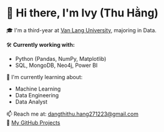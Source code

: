 # 👋 Hi there, I'm Ivy (Thu Hằng)

🎓 I'm a third-year at [Van Lang University](https://www.vlu.edu.vn/), majoring in Data.  

🛠️ **Currently working with:**
- Python (Pandas, NumPy, Matplotlib)
- SQL, MongoDB, Neo4j, Power BI

🌱 I'm currently learning about:
- Machine Learning  
- Data Engineering
- Data Analyst  

📫 Reach me at: dangthithu.hang271223@gmail.com  
🔗 [My GitHub Projects](https://github.com/thuhangtrg?tab=repositories)
